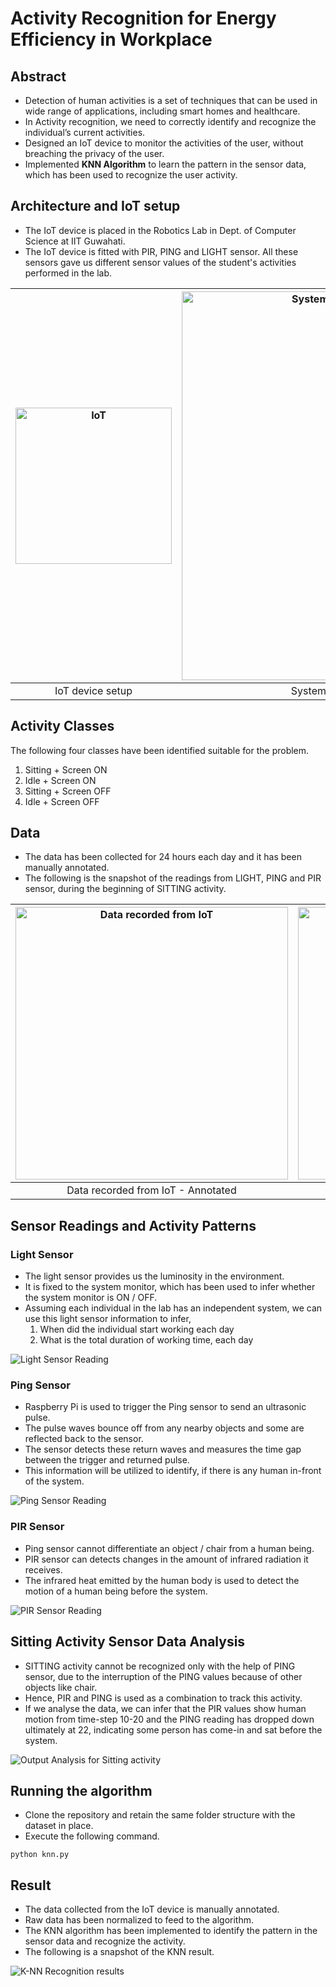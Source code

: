 # Activity Recognition for Energy Efficiency in Workplace

## Abstract
 - Detection of human activities is a set of techniques that can be used in wide range of applications, including smart homes and healthcare.
 - In Activity recognition, we need to correctly identify and recognize the individual’s current activities.
 - Designed an IoT device to monitor the activities of the user, without breaching the privacy of the user.
 - Implemented <b>KNN Algorithm</b> to learn the pattern in the sensor data, which has been used to recognize the user activity.
 
## Architecture and IoT setup

 - The IoT device is placed in the Robotics Lab in Dept. of Computer Science at IIT Guwahati.
 - The IoT device is fitted with PIR, PING and LIGHT sensor. All these sensors gave us different sensor values of the student's activities performed in the lab.

| <img src="/Images/Pi Setup.jpg" width="250px" alt="IoT">  | <img src="/Images/Arch.PNG" width="622px" alt="System Architecture for the test bed"> |
|:---:|:---:|
| IoT device setup | System Architecture for the test bed |

## Activity Classes
The following four classes have been identified suitable for the problem.
1) Sitting + Screen ON
2) Idle + Screen ON
3) Sitting + Screen OFF
4) Idle + Screen OFF

## Data

 - The data has been collected for 24 hours each day and it has been manually annotated.
 - The following is the snapshot of the readings from LIGHT, PING and PIR sensor, during the beginning of SITTING activity.

| <img src="/Images/data.PNG" width="436px" alt="Data recorded from IoT">  | <img src="/Images/norm.PNG" width="436px" alt="Normalized data"> |
|:---:|:---:|
| Data recorded from IoT - Annotated | Normalized data |

## Sensor Readings and Activity Patterns

### Light Sensor
 - The light sensor provides us the luminosity in the environment. 
 - It is fixed to the system monitor, which has been used to infer whether the system monitor is ON / OFF. 
 - Assuming each individual in the lab has an independent system, we can use this light sensor information to infer,
    1) When did the individual start working each day
    2) What is the total duration of working time, each day

<img src="/Images/light.png" alt="Light Sensor Reading">

### Ping Sensor
 - Raspberry Pi is used to trigger the Ping sensor to send an ultrasonic pulse.
 - The pulse waves bounce off from any nearby objects and some are reflected back to the sensor.
 - The sensor detects these return waves and measures the time gap between the trigger and returned pulse.
 - This information will be utilized to identify, if there is any human in-front of the system.
 
<img src="/Images/ping.png" alt="Ping Sensor Reading">

### PIR Sensor
 - Ping sensor cannot differentiate an object / chair from a human being.
 - PIR sensor can detects changes in the amount of infrared radiation it receives.
 - The infrared heat emitted by the human body is used to detect the motion of a human being before the system.

<img src="/Images/pir.png" alt="PIR Sensor Reading">

## Sitting Activity Sensor Data Analysis
 - SITTING activity cannot be recognized only with the help of PING sensor, due to the interruption of the PING values because of other objects like chair. 
 - Hence, PIR and PING is used as a combination to track this activity.
 - If we analyse the data, we can infer that the PIR values show human motion from time-step 10-20 and the PING reading has dropped down ultimately at 22, indicating some person has come-in and sat before the system.

<img src="/Images/sitting.png" alt="Output Analysis for Sitting activity">

## Running the algorithm
 - Clone the repository and retain the same folder structure with the dataset in place.
 - Execute the following command.
```
python knn.py
```
## Result
 - The data collected from the IoT device is manually annotated.
 - Raw data has been normalized to feed to the algorithm.
 - The KNN algorithm has been implemented to identify the pattern in the sensor data and recognize the activity.
 - The following is a snapshot of the KNN result.

<img src="/Images/Knn Result.PNG" alt="K-NN Recognition results">
